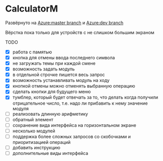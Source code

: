# CalculatorM

Развёрнуто на [Azure:master branch](http://calculatorm.azurewebsites.net/) и [Azure:dev branch](http://calculatorm-dev.azurewebsites.net/)

Вёрстка пока только для устройств с не слишком большим экраном

TODO

- [x] работа с памятью
- [x] кнопка для отмены ввода последнего символа
- [x] не загружать темы при каждой смене
- [x] возможность задать модуль
- [x] в отдельной строчке пишется весь запрос
- [x] возможность устанавливать модуль на ходу
- [x] кнопкой отмены можно отменять выбранную операцию
- [x] сделать кнопки для будущего меню
- [x] тумблер, который будет отвечать за то, что делать когда получили отрицательное число, т.е. надо ли прибавить к нему значение модуля
- [ ] реализовать длинную арифметику
- [ ] обратный элемент
- [ ] сохранение вида интерфейса на горизонтальном экране
- [ ] несколько модулей
- [ ] поддержка более сложных запросов со скобочками и приоритизацией операций
- [ ] добавить инструкцию
- [ ] дополнительные виды интерфейса